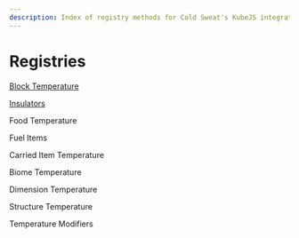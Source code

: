 ```yaml
---
description: Index of registry methods for Cold Sweat's KubeJS integration
---
```


# Registries

[Block Temperature](block-temperature.md)

[Insulators](insulators.md)

Food Temperature

Fuel Items

Carried Item Temperature

Biome Temperature

Dimension Temperature

Structure Temperature

Temperature Modifiers
